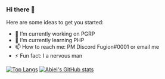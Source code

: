 ### Hi there 👋

Here are some ideas to get you started:

- 🔭 I’m currently working on PGRP
- 🌱 I’m currently learning PHP
- 📫 How to reach me: PM Discord Fugion#0001 or email me
- ⚡ Fun fact: I a nervous man


[![Top Langs](https://github-readme-stats.vercel.app/api/top-langs/?username=Abielfrl&layout=compact)](https://github.com/Abielfrl)
[![Abiel's GitHub stats](https://github-readme-stats.vercel.app/api?username=Abielfrl&show_icons=true&count_private=true&include_all_commits=true)](https://github.com/anuraghazra/github-readme-stats)
